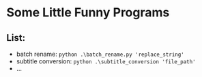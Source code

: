 #  Some Little Funny Programs

## List:

- batch rename: `python .\batch_rename.py 'replace_string'`
- subtitle conversion: `python .\subtitle_conversion 'file_path'`
- ...

